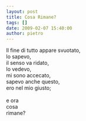 ```yaml
---
layout: post
title: Cosa Rimane?
tags: []
date: 2009-02-07 15:40:00
author: pietro
---
```

Il fine di tutto appare svuotato,<br/>lo sapevo,<br/>il senso va ridato,<br/>lo vedevo,<br/>mi sono accecato,<br/>sapevo anche questo,<br/>ero nel mio giusto;<br/><br/>e ora<br/>cosa<br/>rimane?
